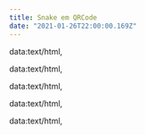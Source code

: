 ```yaml
---
title: Snake em QRCode
date: "2021-01-26T22:00:00.169Z"
---
```


data:text/html,<script type="module">window.m=i=>d=i,document.body.innerHTML='<div onclick="m([0,-1])">Up</div><div onclick="m([-1,0])">Left</div><canvas id="h" width="256" height="256"></canvas><div onclick="m([0,1])">Down</div><div onclick="m([1,0])">Right</div>';let c=h.getContext("2d",{alpha:!1}),s=[[8,8]],a=[4,4],d=[0,0];setInterval(i=>{if(s.unshift([s[0][0]+d[0]+16&15,s[0][1]+d[1]+16&15]),""+s[0]==a)for(;a=[Math.floor(16*Math.random()),Math.floor(16*Math.random())],s.some(i=>""+i==a););else s.slice(1).some(i=>""+i==s[0])?s.splice(1):s.pop();c.clearRect(0,0,256,256),c.fillStyle="red",c.fillRect(16*a[0],16*a[1],16,16),c.fillStyle="lime",s.forEach(([i,l])=>c.fillRect(16*i,16*l,16,16))},99);</script>

data:text/html,<style>div{margin:10px;cursor:pointer}.i{display:inline}.t{margin:10px 65px;}</style><script type="module">window.m=m=>d=m;document.body.innerHTML=`<canvas id="canvas" width="256" height="256"></canvas><div class="t" onclick="m([0,-1])">Up</div><div class="i" onclick="m([-1,0])">Left</div><div class="i" onclick="m([0,1])">Down</div><div class="i" onclick="m([1,0])">Right</div>`;let c=canvas.getContext("2d",{alpha: !1});let s=[[8,8]],a=[4,4],d=[0,0];setInterval(_=>{s.unshift([s[0][0]+d[0]+16 & 15,s[0][1]+d[1]+16 & 15]);if(""+s[0]==a){do a=[Math.floor(Math.random()*16),Math.floor(Math.random()*16)];while(s.some(t=>""+t==a));}else if(s.slice(1).some(t=>""+t==s[0])){s.splice(1);}else{s.pop();}c.clearRect(0,0,256,256);c.fillStyle="red";c.fillRect(a[0]*16,a[1]*16,16,16);c.fillStyle="lime";s.forEach(([x,y])=>c.fillRect(x*16,y*16,16,16));},125);</script>

data:text/html,<script type="module">window.m=m=>d=m;document.body.innerHTML=`<canvas id="canvas" width="256" height="256"></canvas>`;let c=canvas.getContext("2d",{alpha: !1});let ds={Right:[1,0],Left:[-1,0],Down:[0,1],Up:[0,-1]};let s=[[8,8]],a=[4,4],d=[0,0];onkeydown=e=>d=ds[e.key.slice(5)]||d;setInterval(_=>{s.unshift([s[0][0]+d[0]+16 & 15,s[0][1]+d[1]+16 & 15]);if(""+s[0]==a){do a=[Math.floor(Math.random()*16),Math.floor(Math.random()*16)];while(s.some(t=>""+t==a));}else if(s.slice(1).some(t=>""+t==s[0])){s.splice(1);}else{s.pop();}c.clearRect(0,0,256,256);c.fillStyle="red";c.fillRect(a[0]*16,a[1]*16,16,16);c.fillStyle="lime";s.forEach(([x,y])=>c.fillRect(x*16,y*16,16,16));},125);</script>

data:text/html,<style>div{margin:10px;cursor:pointer}.i{display:inline}.t{margin:10px 65px;}</style><script type="module">window.m=m=>d=m;document.body.innerHTML=`<canvas id="canvas" width="256" height="256"></canvas><div class="t" onclick="m([0,-1])">Up</div><div class="i" onclick="m([-1,0])">Left</div><div class="i" onclick="m([0,1])">Down</div><div class="i" onclick="m([1,0])">Right</div>`;let c=canvas.getContext("2d",{alpha: !1});let ds={Right:[1,0],Left:[-1,0],Down:[0,1],Up:[0,-1]};let s=[[8,8]],a=[4,4],d=[0,0];onkeydown=e=>d=ds[e.key.slice(5)]||d;setInterval(_=>{s.unshift([s[0][0]+d[0]+16 & 15,s[0][1]+d[1]+16 & 15]);if(""+s[0]==a){do a=[Math.floor(Math.random()*16),Math.floor(Math.random()*16)];while(s.some(t=>""+t==a));}else if(s.slice(1).some(t=>""+t==s[0])){s.splice(1);}else{s.pop();}c.clearRect(0,0,256,256);c.fillStyle="red";c.fillRect(a[0]*16,a[1]*16,16,16);c.fillStyle="lime";s.forEach(([x,y])=>c.fillRect(x*16,y*16,16,16));},125);</script>

data:text/html,<head><style>div{margin:10px;cursor:pointer}.i{display:inline}.t{margin:10px 65px;}</style><script type="module">window.m=m=>d=m;document.body.innerHTML=`<canvas id="canvas" width="256" height="256"></canvas><div class="t" onclick="m([0,-1])">Up</div><div class="i" onclick="m([-1,0])">Left</div><div class="i" onclick="m([0,1])">Down</div><div class="i" onclick="m([1,0])">Right</div>`;let c=canvas.getContext("2d",{alpha: false});let ds={Right:[1,0],Left:[-1,0],Down:[0,1],Up:[0,-1]};let s=[[8,8]],a=[4,4],d=[0,0];onkeydown=e=>d=ds[e.key.slice(5)]||d;setInterval(_=>{s.unshift([s[0][0]+d[0]+16 & 15,s[0][1]+d[1]+16 & 15]);if(""+s[0]==a){do a=[Math.floor(Math.random()*16),Math.floor(Math.random()*16)];while(s.some(t=>""+t==a));}else if(s.slice(1).some(t=>""+t==s[0])){s.splice(1);}else{s.pop();}c.clearRect(0,0,256,256);c.fillStyle="red";c.fillRect(a[0]*16,a[1]*16,16,16);c.fillStyle="lime";s.forEach(([x,y])=>c.fillRect(x*16,y*16,16,16));},125);</script></head>